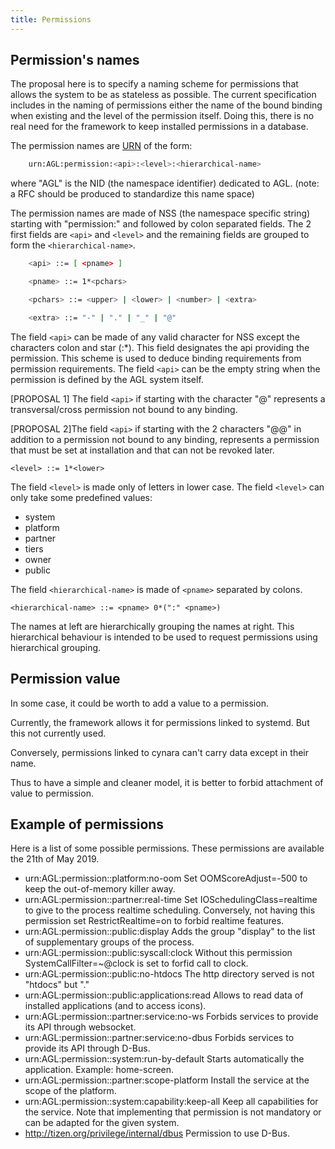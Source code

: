 ```yaml
---
title: Permissions
---
```


## Permission's names

The proposal here is to specify a naming scheme for permissions
that allows the system to be as stateless as possible.
The current specification includes in the naming of permissions either
the name of the bound binding when existing and the level of the
permission itself.
Doing this, there is no real need for the
framework to keep installed permissions in a database.

The permission names are [URN][URN] of the form:

```bash
    urn:AGL:permission:<api>:<level>:<hierarchical-name>
```

where "AGL" is the NID (the namespace identifier) dedicated to AGL.
(note: a RFC should be produced to standardize this name space)

The permission names are made of NSS (the namespace specific string)
starting with "permission:" and followed by colon separated
fields.
The 2 first fields are `<api>` and `<level>` and the remaining
fields are grouped to form the `<hierarchical-name>`.

```bash
    <api> ::= [ <pname> ]

    <pname> ::= 1*<pchars>

    <pchars> ::= <upper> | <lower> | <number> | <extra>

    <extra> ::= "-" | "." | "_" | "@"
```

The field `<api>` can be made of any valid character for NSS except
the characters colon and star (:*).
This field designates the api providing the permission.
This scheme is used to deduce binding requirements
from permission requirements.
The field `<api>` can be the empty string when the permission
is defined by the AGL system itself.

[PROPOSAL 1] The field `<api>` if starting with the character "@" represents
a transversal/cross permission not bound to any binding.

[PROPOSAL 2]The field `<api>` if starting with the 2 characters "@@"
in addition to a permission not bound to any binding, represents a
permission that must be set at installation and that can not be
revoked later.

    <level> ::= 1*<lower>

The field `<level>` is made only of letters in lower case.
The field `<level>` can only take some predefined values:

- system
- platform
- partner
- tiers
- owner
- public

The field `<hierarchical-name>` is made of `<pname>` separated
by colons.

    <hierarchical-name> ::= <pname> 0*(":" <pname>)

The names at left are hierarchically grouping the
names at right.
This hierarchical behaviour is intended to
be used to request permissions using hierarchical grouping.

## Permission value

In some case, it could be worth to add a value to a permission.

Currently, the framework allows it for permissions linked to
systemd.
But this not currently used.

Conversely, permissions linked to cynara can't carry data
except in their name.

Thus to have a simple and cleaner model, it is better to forbid
attachment of value to permission.

## Example of permissions

Here is a list of some possible permissions.
These permissions are available the 21th of May 2019.

- urn:AGL:permission::platform:no-oom
  Set OOMScoreAdjust=-500 to keep the out-of-memory
  killer away.
- urn:AGL:permission::partner:real-time
  Set IOSchedulingClass=realtime to give to the process
  realtime scheduling.
  Conversely, not having this permission set RestrictRealtime=on
  to forbid realtime features.
- urn:AGL:permission::public:display
  Adds the group "display" to the list of supplementary groups
  of the process.
- urn:AGL:permission::public:syscall:clock
  Without this permission SystemCallFilter=~@clock is set to
  forfid call to clock.
- urn:AGL:permission::public:no-htdocs
  The http directory served is not "htdocs" but "."
- urn:AGL:permission::public:applications:read
  Allows to read data of installed applications (and to
  access icons).
- urn:AGL:permission::partner:service:no-ws
  Forbids services to provide its API through websocket.
- urn:AGL:permission::partner:service:no-dbus
  Forbids services to provide its API through D-Bus.
- urn:AGL:permission::system:run-by-default
  Starts automatically the application. Example: home-screen.
- urn:AGL:permission::partner:scope-platform
  Install the service at the scope of the platform.
- urn:AGL:permission::system:capability:keep-all
  Keep all capabilities for the service. Note that implementing
  that permission is not mandatory or can be adapted for the given
  system.
- <http://tizen.org/privilege/internal/dbus>
  Permission to use D-Bus.

[URN]: https://tools.ietf.org/rfc/rfc2141.txt "RFC 2141: URN Syntax"
